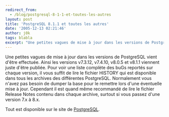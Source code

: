 ```yaml
---
redirect_from:
  - /blog/postgresql-8-1-1-et-toutes-les-autres
layout: post
title: 'PostgreSQL 8.1.1 et toutes les autres'
date: '2005-12-13 02:21:46'
author: j0k
tags: blabla
excerpt: "Une petites vagues de mise à jour dans les versions de PostgreSQL vient d'être effectuée. Ainsi les versions v7.3.12, v7.4.10, v8.0.5 et v8.1.1 viennent juste d'être publiée.     \nPour voir une liste complète des buGs reportés sur chaque version, il vous suffit de lire le fichier HISTORY qui est disponible dans tous les archives des différentes PostgreSQL.      …"
---
```


Une petites vagues de mise à jour dans les versions de PostgreSQL vient d'être effectuée. Ainsi les versions v7.3.12, v7.4.10, v8.0.5 et v8.1.1 viennent juste d'être publiée.
Pour voir une liste complète des buGs reportés sur chaque version, il vous suffit de lire le fichier HISTORY qui est disponible dans tous les archives des différentes PostgreSQL. Normalement vous n'avez pas besoin de dumper la base pour le remettre lors d'une éventuelle mise à jour. Cependant il est quand même recommandé de lire le fichier Release Notes contenu dans chaque archive, surtout si vous passez d'une version 7.x à 8.x.

Tout est disponible sur le site de [PostgreSQL](http://www.postgresql.org/about/news.447).
